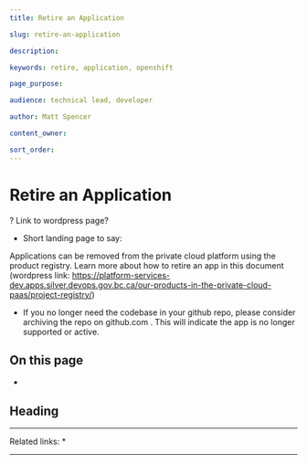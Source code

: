 ```yaml
---
title: Retire an Application

slug: retire-an-application

description: 

keywords: retire, application, openshift

page_purpose: 

audience: technical lead, developer

author: Matt Spencer

content_owner: 

sort_order: 
---
```


# Retire an Application

? Link to wordpress page? 

- Short landing page to say:

Applications can be removed from the private cloud platform using the product registry. Learn more about how to retire an app in this document (wordpress link:  https://platform-services-dev.apps.silver.devops.gov.bc.ca/our-products-in-the-private-cloud-paas/project-registry/)

- If you no longer need the codebase in your github repo, please consider archiving the repo on github.com . This will indicate the app is no longer supported or active. 

## On this page
- 

## Heading<a name="section-name"></a>


---
Related links:
* 

---
